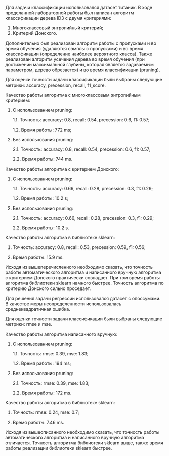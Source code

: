 Для задачи классификации использовался датасет титаник. В ходе проделанной лабораторной работы был написан алгоритм классификации дерева ID3 с двумя критериями:

1. Многоклассовый энтропийный критерий;
2. Критерий Донского.
   
Дополнительно был реализован алгоритм работы с пропусками и во время обучения (удаляются сэмплы с пропусками) и во время классификации (определение наиболее вероятного класса). Также реализован алгоритм усечения дерева во время обучения (при достижении максимальной глубины, которая является задаваемым параметром, дерево обрезается) и во время классификации (pruning).

Для оценки точности задачи классификации были выбраны следующие метрики: accuracy, precession, recall, f1_score. 

Качество работы алгоритма с многоклассовым энтропийным критерием:
1. С использованием pruning:
   
   1.1. Точность: accuracy: 0.8, recall: 0.54, precession: 0.6, f1: 0.57;
   
   1.2. Время работы: 772 ms;
   
3. Без использования pruning:
   
   2.1. Точность: accuracy: 0.8, recall: 0.54, precession: 0.6, f1: 0.57;
   
   2.2. Время работы: 744 ms.

Качество работы алгоритма с критерием Донского:
1. С использованием pruning:
   
   1.1. Точность: accuracy: 0.66, recall: 0.28, precession: 0.3, f1: 0.29;
   
   1.2. Время работы: 10.2 s;
   
3. Без использования pruning:
   
   2.1. Точность: accuracy: 0.66, recall: 0.28, precession: 0.3, f1: 0.29;
   
   2.2. Время работы: 10.2 s.

Качество работы алгоритма в библиотеке sklearn:

1. Точность: accuracy: 0.8, recall: 0.53, precession: 0.59, f1: 0.56;
   
3. Время работы: 15.9 ms.

Исходя из вышеперечисленного необходимо сказать, что точность работы автоматического алгоритма и написанного вручную алгоритма с критерием Донского практически совпадает. При том время работы алгоритма библиотеки sklearn намного быстрее. Точность алгоритма по критерию Донского сильно проседает.

Для решения задачи регрессии использовался датасет с опоссумами. В качестве меры неопределенности использовалась среднеквадратичная ошибка.

Для оценки точности задачи классификации были выбраны следующие метрики: rmse и mse.

Качество работы алгоритма написанного вручную:

1. С использованием pruning:
   
   1.1. Точность: rmse: 0.39, mse: 1.83;
   
   1.2. Время работы: 194 ms;

3. Без использования pruning:
   
   2.1. Точность: rmse: 0.39, mse: 1.83;
   
   2.2. Время работы: 172 ms.

Качество работы алгоритма в библиотеке sklearn:

1. Точность: rmse: 0.24, mse: 0.7;
   
3. Время работы: 7.46 ms.

Исходя из вышеописанного необходимо сказать, что точность работы автоматического алгоритма и написанного вручную алгоритма отличается. Точность алгоритма библиотеки sklearn выше, также время работы реализации библиотеки sklearn быстрее.
